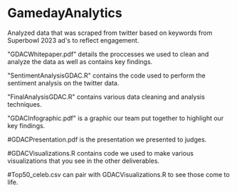 # GamedayAnalytics
Analyzed data that was scraped from twitter based on keywords from Superbowl 2023 ad's to reflect engagement.

"GDACWhitepaper.pdf" details the proccesses we used to clean and analyze the data as well as contains key findings.

"SentimentAnalysisGDAC.R" contains the code used to perform the sentiment analysis on the twitter data.

"FinalAnalysisGDAC.R" contains various data cleaning and analysis techniques.

"GDACInfographic.pdf" is a graphic our team put together to highlight our key findings.

#GDACPresentation.pdf is the presentation we presented to judges.

#GDACVisualizations.R contains code we used to make various visualizations that you see in the other deliverables.

#Top50_celeb.csv can pair with GDACVisualizations.R to see those come to life.
